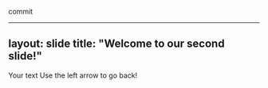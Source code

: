 commit

---
layout: slide
title: "Welcome to our second slide!"
---
Your text
Use the left arrow to go back!
